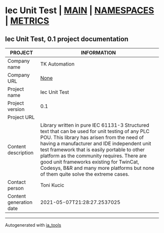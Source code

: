 # Iec Unit Test | [MAIN](index.md) | [NAMESPACES](docs/ns/nsList.md) | [METRICS](docs/metrics.md)  

## Iec Unit Test, 0.1 project documentation

| PROJECT | INFORMATION |
| ---- | ---- |
| Company name            | TK Automation |  
| Company URL             | [None](None) |  
| Project name            | Iec Unit Test |  
| Project version         | 0.1 |  
| Project URL             | []() |  
| Content description     | Library written in pure IEC 61131-3 Structured text that can be used for unit testing of any PLC POU. This library has arisen from the need of having a manufacturer and IDE independent unit test framework that is easily portable to other platform as the community requires. There are good unit frameworks existing for TwinCat, Codesys, B&R and many more platforms but none of them quite solve the extreme cases. |  
| Contact person          | Toni Kucic |  
| Content generation date | 2021-05-07T21:28:27.2537025 |  

---
Autogenerated with [ia_tools](https://github.com/tkucic/ia_tools)  

[MAIN]: index.md
[NAMESPACES]: docs/ns/nsList.md
[METRICS]: docs/metrics.md
